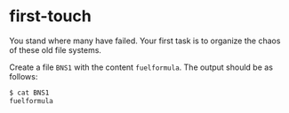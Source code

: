 # first-touch

<p data-story-username="aberonshin">You stand where many have failed. Your first task is to organize the chaos of these old file systems.</p>


Create a file `BNS1` with the content `fuelformula`. The output should be as follows:

```sh
$ cat BNS1
fuelformula
```
